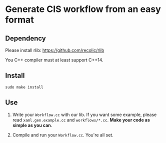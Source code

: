 # Generate CIS workflow from an easy format

## Dependency

Please install rlib: https://github.com/recolic/rlib

You C++ compiler must at least support C++14. 

## Install

```
sudo make install
```

## Use

1. Write your `Workflow.cc` with our lib. If you want some example, please read `xaml.gen.example.cc` and `workflows/*.cc`. **Make your code as simple as you can**. 

2. Compile and run your `Workflow.cc`. You're all set. 
